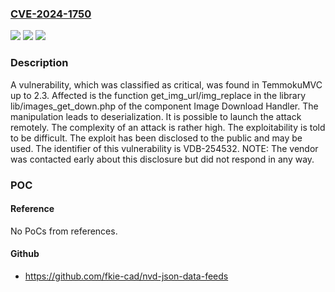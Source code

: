 ### [CVE-2024-1750](https://cve.mitre.org/cgi-bin/cvename.cgi?name=CVE-2024-1750)
![](https://img.shields.io/static/v1?label=Product&message=TemmokuMVC&color=blue)
![](https://img.shields.io/static/v1?label=Version&message=%3D%202.0%20&color=brighgreen)
![](https://img.shields.io/static/v1?label=Vulnerability&message=CWE-502%20Deserialization&color=brighgreen)

### Description

A vulnerability, which was classified as critical, was found in TemmokuMVC up to 2.3. Affected is the function get_img_url/img_replace in the library lib/images_get_down.php of the component Image Download Handler. The manipulation leads to deserialization. It is possible to launch the attack remotely. The complexity of an attack is rather high. The exploitability is told to be difficult. The exploit has been disclosed to the public and may be used. The identifier of this vulnerability is VDB-254532. NOTE: The vendor was contacted early about this disclosure but did not respond in any way.

### POC

#### Reference
No PoCs from references.

#### Github
- https://github.com/fkie-cad/nvd-json-data-feeds

